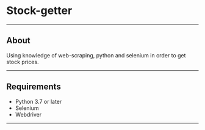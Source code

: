 # Stock-getter
****
## About
Using knowledge of web-scraping, python and selenium in order to get stock prices.
****
## Requirements
 - Python 3.7 or later
 - Selenium
 - Webdriver

****
